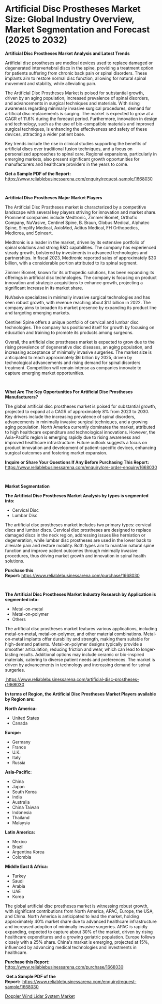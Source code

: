 <p><h1>Artificial Disc Prostheses Market Size: Global Industry Overview, Market Segmentation and Forecast (2025 to 2032)</h1></p><p><strong>Artificial Disc Prostheses Market Analysis and Latest Trends</strong></p>
<p><p>Artificial disc prostheses are medical devices used to replace damaged or degenerated intervertebral discs in the spine, providing a treatment option for patients suffering from chronic back pain or spinal disorders. These implants aim to restore normal disc function, allowing for natural spinal movement and stability, while alleviating pain. </p><p>The Artificial Disc Prostheses Market is poised for substantial growth, driven by an aging population, increased prevalence of spinal disorders, and advancements in surgical techniques and materials. With rising awareness regarding minimally invasive surgical procedures, demand for artificial disc replacements is surging. The market is expected to grow at a CAGR of 11.6% during the forecast period. Furthermore, innovation in design and technology, such as the use of bio-compatible materials and improved surgical techniques, is enhancing the effectiveness and safety of these devices, attracting a wider patient base. </p><p>Key trends include the rise in clinical studies supporting the benefits of artificial discs over traditional fusion techniques, and a focus on personalized approaches to spinal care. Regional expansions, particularly in emerging markets, also present significant growth opportunities for manufacturers and healthcare providers in the years to come.</p></p>
<p><strong>Get a Sample PDF of the Report:&nbsp;</strong> <a href="https://www.reliablebusinessarena.com/enquiry/request-sample/1668030?utm_campaign=2396&utm_medium=2&utm_source=Github&utm_content=ia&utm_term=08032025&utm_id=artificial-disc-prostheses">https://www.reliablebusinessarena.com/enquiry/request-sample/1668030</a></p>
<p>&nbsp;</p>
<p><strong>Artificial Disc Prostheses Major Market Players</strong></p>
<p><p>The Artificial Disc Prostheses market is characterized by a competitive landscape with several key players striving for innovation and market share. Prominent companies include Medtronic, Zimmer Biomet, Orthofix Company, NuVasive, Centinel Spine, B. Braun, Globus Medical, Alphatec Spine, Simplify Medical, AxioMed, Aditus Medical, FH Orthopedics, Medicrea, and Spineart. </p><p>Medtronic is a leader in the market, driven by its extensive portfolio of spinal solutions and strong R&D capabilities. The company has experienced steady growth, bolstered by investments in advanced technologies and partnerships. In fiscal 2023, Medtronic reported sales of approximately $30 billion, with a considerable portion attributed to its spinal segment.</p><p>Zimmer Biomet, known for its orthopedic solutions, has been expanding its offerings in artificial disc technologies. The company is focusing on product innovation and strategic acquisitions to enhance growth, projecting a significant increase in its market share.</p><p>NuVasive specializes in minimally invasive surgical technologies and has seen robust growth, with revenue reaching about $1.1 billion in 2022. The company aims to broaden its market presence by expanding its product line and targeting emerging markets.</p><p>Centinel Spine offers a unique portfolio of cervical and lumbar disc technologies. The company has positioned itself for growth by focusing on education and training to promote its products among surgeons.</p><p>Overall, the artificial disc prostheses market is expected to grow due to the rising prevalence of degenerative disc diseases, an aging population, and increasing acceptance of minimally invasive surgeries. The market size is anticipated to reach approximately $6 billion by 2025, driven by technological advancements and rising demand for spinal disorders treatment. Competition will remain intense as companies innovate to capture emerging market opportunities.</p></p>
<p>&nbsp;</p>
<p><strong>What Are The Key Opportunities For Artificial Disc Prostheses Manufacturers?</strong></p>
<p><p>The global artificial disc prostheses market is poised for substantial growth, projected to expand at a CAGR of approximately 8% from 2023 to 2030. Key drivers include the increasing prevalence of spinal disorders, advancements in minimally invasive surgical techniques, and a growing aging population. North America currently dominates the market, attributed to high healthcare expenditure and technological innovations. However, the Asia-Pacific region is emerging rapidly due to rising awareness and improved healthcare infrastructure. Future outlook suggests a focus on product innovation and development of patient-specific devices, enhancing surgical outcomes and fostering market expansion.</p></p>
<p><strong>Inquire or Share Your Questions If Any Before Purchasing This Report:</strong> <a href="https://www.reliablebusinessarena.com/enquiry/pre-order-enquiry/1668030?utm_campaign=2396&utm_medium=2&utm_source=Github&utm_content=ia&utm_term=08032025&utm_id=artificial-disc-prostheses">https://www.reliablebusinessarena.com/enquiry/pre-order-enquiry/1668030</a></p>
<p>&nbsp;</p>
<p><strong>Market Segmentation</strong></p>
<p><strong>The Artificial Disc Prostheses Market Analysis by types is segmented into:</strong></p>
<p><ul><li>Cervical Disc</li><li>Lumbar Disc</li></ul></p>
<p><p>The artificial disc prostheses market includes two primary types: cervical discs and lumbar discs. Cervical disc prostheses are designed to replace damaged discs in the neck region, addressing issues like herniation or degeneration, while lumbar disc prostheses are used in the lower back to alleviate pain and restore mobility. Both types aim to maintain natural spine function and improve patient outcomes through minimally invasive procedures, thus driving market growth and innovation in spinal health solutions.</p></p>
<p><strong>Purchase this Report:&nbsp;</strong><a href="https://www.reliablebusinessarena.com/purchase/1668030?utm_campaign=2396&utm_medium=2&utm_source=Github&utm_content=ia&utm_term=08032025&utm_id=artificial-disc-prostheses">https://www.reliablebusinessarena.com/purchase/1668030</a></p>
<p>&nbsp;</p>
<p><strong>The Artificial Disc Prostheses Market Industry Research by Application is segmented into:</strong></p>
<p><ul><li>Metal-on-metal</li><li>Metal-on-polymer</li><li>Others</li></ul></p>
<p><p>The artificial disc prostheses market features various applications, including metal-on-metal, metal-on-polymer, and other material combinations. Metal-on-metal implants offer durability and strength, making them suitable for high-demand patients. Metal-on-polymer designs typically provide a smoother articulation, reducing friction and wear, which can lead to longer-lasting results. Additional options may include ceramic or bio-inspired materials, catering to diverse patient needs and preferences. The market is driven by advancements in technology and increasing demand for spinal surgeries.</p></p>
<p><a href="https://www.reliablebusinessarena.com/artificial-disc-prostheses-r1668030?utm_campaign=2396&utm_medium=2&utm_source=Github&utm_content=ia&utm_term=08032025&utm_id=artificial-disc-prostheses">&nbsp;https://www.reliablebusinessarena.com/artificial-disc-prostheses-r1668030</a></p>
<p><strong>In terms of Region, the Artificial Disc Prostheses Market Players available by Region are:</strong></p>
<p>
    <p> <strong> North America: </strong>
        <ul>
            <li>United States</li>
            <li>Canada</li>
        </ul>
        </p> 
    <p> <strong> Europe: </strong>
        <ul>
            <li>Germany</li>
            <li>France</li>
            <li>U.K.</li>
            <li>Italy</li>
            <li>Russia</li>
        </ul>
        </p> 
    <p> <strong> Asia-Pacific: </strong>
        <ul>
            <li>China</li>
            <li>Japan</li>
            <li>South Korea</li>
            <li>India</li>
            <li>Australia</li>
            <li>China Taiwan</li>
            <li>Indonesia</li>
            <li>Thailand</li>
            <li>Malaysia</li>
        </ul>
        </p> 
    <p> <strong> Latin America: </strong>
        <ul>
            <li>Mexico</li>
            <li>Brazil</li>
            <li>Argentina Korea</li>
            <li>Colombia</li>
        </ul>
        </p> 
    <p> <strong> Middle East & Africa: </strong>
        <ul>
            <li>Turkey</li>
            <li>Saudi</li>
            <li>Arabia</li>
            <li>UAE</li>
            <li>Korea</li>
        </ul>
    </p>
    </p>
<p><p>The global artificial disc prostheses market is witnessing robust growth, with significant contributions from North America, APAC, Europe, the USA, and China. North America is anticipated to lead the market, holding approximately 40% market share due to advanced healthcare infrastructure and increased adoption of minimally invasive surgeries. APAC is rapidly expanding, expected to capture about 30% of the market, driven by rising healthcare expenditures and a growing geriatric population. Europe follows closely with a 25% share. China's market is emerging, projected at 15%, influenced by advancing medical technologies and investments in healthcare.</p></p>
<p><strong>Purchase this Report: </strong><a href="https://www.reliablebusinessarena.com/purchase/1668030?utm_campaign=2396&utm_medium=2&utm_source=Github&utm_content=ia&utm_term=08032025&utm_id=artificial-disc-prostheses">https://www.reliablebusinessarena.com/purchase/1668030</a></p>
<p>&nbsp;<strong>Get a Sample PDF of the Report:&nbsp;&nbsp;</strong><a href="https://www.reliablebusinessarena.com/enquiry/request-sample/1668030?utm_campaign=2396&utm_medium=2&utm_source=Github&utm_content=ia&utm_term=08032025&utm_id=artificial-disc-prostheses">https://www.reliablebusinessarena.com/enquiry/request-sample/1668030</a></p>
<p><strong></strong></p>
<p><p><a href="https://github.com/ilonaenterline65/Market-Research-Report-List-1/blob/main/doppler-wind-lidar-system-market.md?utm_campaign=2396&utm_medium=2&utm_source=Github&utm_content=ia&utm_term=08032025&utm_id=artificial-disc-prostheses">Doppler Wind Lidar System Market</a></p></p>